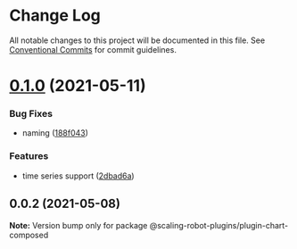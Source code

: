 # Change Log

All notable changes to this project will be documented in this file.
See [Conventional Commits](https://conventionalcommits.org) for commit guidelines.

# [0.1.0](https://github.com/amitmiran137/scaling-robot-plugins/compare/@scaling-robot-plugins/plugin-chart-composed@0.0.2...@scaling-robot-plugins/plugin-chart-composed@0.1.0) (2021-05-11)


### Bug Fixes

* naming ([188f043](https://github.com/amitmiran137/scaling-robot-plugins/commit/188f0433147047461ebace7fdd139d0924f8a932))


### Features

* time series support ([2dbad6a](https://github.com/amitmiran137/scaling-robot-plugins/commit/2dbad6a6db2efe08d222c8552a0aa9b869cc99b3))





## 0.0.2 (2021-05-08)

**Note:** Version bump only for package @scaling-robot-plugins/plugin-chart-composed
